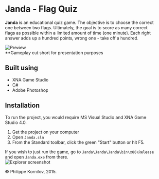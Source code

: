 # Janda - Flag Quiz

**Janda** is an educational quiz game. The objective is to choose the correct one between two flags. Ultimately, the goal is to score as many correct flags as possible within a limited amount of time (one minute). Each right answer adds up a hundred points, wrong one - take off a hundred.

![Preview](ChristmasBreakout/ChristmasBreakoutContent/images/win.gif?raw=true)
<br>**Gameplay cut short for presentation purposes

Built using
-----------
* XNA Game Studio
* C#
* Adobe Photoshop

Installation
------------
To run the project, you would require MS Visual Studio and XNA Game Studio 4.0.
 1. Get the project on your computer
 2. Open `Janda.sln`
 3. From the Standard toolbar, click the green "Start" button or hit F5.

If you wish to just run the game, go to `Janda\Janda\Janda\bin\x86\Release` and open `Janda.exe` from there.<br>
![Explorer screenshot](http://i.imgur.com/4mywCq1.png?raw=true)

**&copy;** Philippe Kornilov, 2015.
